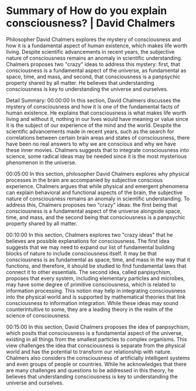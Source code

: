 # Summary of How do you explain consciousness? | David Chalmers

Philosopher David Chalmers explores the mystery of consciousness and how it is a fundamental aspect of human existence, which makes life worth living. Despite scientific advancements in recent years, the subjective nature of consciousness remains an anomaly in scientific understanding. Chalmers proposes two "crazy" ideas to address this mystery: first, that consciousness is a fundamental aspect of the universe, as fundamental as space, time, and mass, and second, that consciousness is a panpsychic property shared by all matter. He believes that understanding consciousness is key to understanding the universe and ourselves.

Detail Summary: 
00:00:00
In this section, David Chalmers discusses the mystery of consciousness and how it is one of the fundamental facts of human existence. He explains that consciousness is what makes life worth living and without it, nothing in our lives would have meaning or value since it is the subject of our experience of the mind and the world. Despite the scientific advancements made in recent years, such as the search for correlations between certain brain areas and states of consciousness, there have been no real answers to why we are conscious and why we have these inner movies. Chalmers suggests that to integrate consciousness into science, some radical ideas may be needed since it is the most mysterious phenomenon in the universe.

00:05:00
In this section, philosopher David Chalmers explores why physical processes in the brain are accompanied by subjective conscious experience. Chalmers argues that while physical and emergent phenomena can explain behavioral and functional aspects of the brain, the subjective nature of consciousness remains an anomaly in scientific understanding. To address this, Chalmers proposes two "crazy" ideas: the first being that consciousness is a fundamental aspect of the universe alongside space, time, and mass, and the second being that consciousness is a panpsychic property shared by all matter.

00:10:00
In this section, Chalmers explores two "crazy ideas" that he believes are possible explanations for consciousness. The first idea suggests that we may need to expand our list of fundamental building blocks of nature to include consciousness itself. It may be that consciousness is as fundamental as space, time, and mass in the way that it functions, and therefore, it should be studied to find fundamental laws that connect it to other essentials. The second idea, called panpsychism, proposes that every system, including elementary particles and microbes, may have some degree of primitive consciousness, which is related to information processing. This notion may help in integrating consciousness into the physical world and is supported by mathematical theories that link consciousness to information integration. While these ideas may sound counterintuitive to some, they are a leading theory in the realm of the science of consciousness.

00:15:00
In this section, David Chalmers proposes the idea of panpsychism, which posits that consciousness is a fundamental aspect of the universe, existing in all things from the smallest particles to complex organisms. This view challenges the idea that consciousness is separate from the physical world and has the potential to transform our relationship with nature. Chalmers also considers the consciousness of artificially intelligent systems and even groups of people or countries. While he acknowledges that there are many challenges and questions to be addressed in this theory, he believes that understanding consciousness is key to understanding the universe and ourselves.

